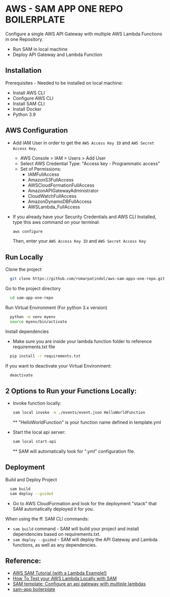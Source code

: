 
# AWS - SAM APP ONE REPO BOILERPLATE

Configure a single AWS API Gateway with multiple AWS Lambda Functions in one Repository.

- Run SAM in local machine
- Deploy API Gateway and Lambda Function




## Installation

Prerequisites - Needed to be installed on local machine:

  - Install AWS CLI
  - Configure AWS CLI
  - Install SAM CLI
  - Install Docker
  - Python 3.9
## AWS Configuration

- Add IAM User in order to get the `AWS Access Key ID` and `AWS Secret Access Key`.
    - AWS Console > IAM > Users > Add User
    - Select AWS Credential Type: "Access key - Programmatic access"
    - Set of Permissions:
        - IAMFullAccess
        - AmazonS3FullAccess
        - AWSCloudFormationFullAccess
        - AmazonAPIGatewayAdministrator
        - CloudWatchFullAccess
        - AmazonDynamoDBFullAccess
        - AWSLambda_FullAccess

- If you already have your Security Credentials and AWS CLI Installed, type this aws command on your terminal:

  ```bash
  aws configure
  ```
  Then, enter your `AWS Access Key ID` and `AWS Secret Access Key`





## Run Locally

Clone the project

```bash
  git clone https://github.com/romarpatindol/aws-sam-apps-one-repo.git
```

Go to the project directory

```bash
  cd sam-app-one-repo
```

Run Virtual Environment (For python 3.x version)

```bash
  python -m venv myenv
  source myenv/bin/activate
```

Install dependencies
- Make sure you are inside your lambda function folder to reference requirements.txt file

```bash
  pip install -r requirements.txt
```

If you want to deactivate your Virtual Environment:

```bash
  deactivate
```

## 2 Options to Run your Functions Locally:

- Invoke function locally:

    ```bash
    sam local invoke -e ./events/event.json HelloWorldFunction
    ```
    ** "HelloWorldFunction" is your function name defined in template.yml

- Start the local api server:

    ```bash
    sam local start-api
    ```
    ** SAM will automatically look for ".yml" configuration file.


## Deployment

Build and Deploy Project

```bash
  sam build
  sam deploy --guided
```

- Go to AWS CloudFormation and look for the deployment "stack" that SAM automatically deployed it for you.

When using the ff. SAM CLI commands:
- `sam build` command - SAM will build your project and install dependencies based on requirements.txt.
- `sam deploy --guided` - SAM will deploy the API Gateway and Lambda functions, as well as any dependencies.


## Reference:


- [AWS SAM Tutorial (with a Lambda Example!)](https://www.youtube.com/watch?v=MipjLaTp5nA)
- [How To Test your AWS Lambda Locally with SAM](https://www.youtube.com/watch?v=AUQRyl1SNcU&t=39s)
- [SAM template: Configure an api gateway with multiple lambdas](https://manuchandrasekhar.medium.com/sam-template-configure-an-api-gateway-with-multiple-lambdas-921b38873389)
- [sam-app boilerplate](https://github.com/beabetterdevv/sam-app)

